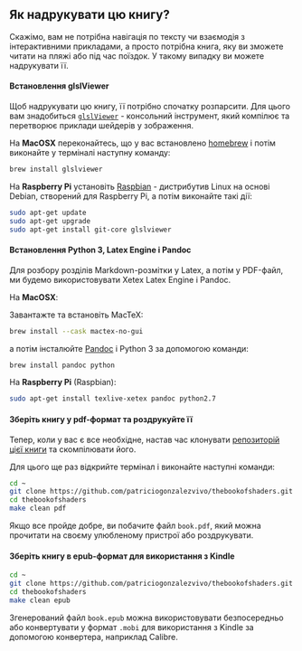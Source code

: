## Як надрукувати цю книгу?

Скажімо, вам не потрібна навігація по тексту чи взаємодія з інтерактивними прикладами, а просто потрібна книга, яку ви зможете читати на пляжі або під час поїздок. У такому випадку ви можете надрукувати її.


#### Встановлення glslViewer

Щоб надрукувати цю книгу, її потрібно спочатку розпарсити. Для цього вам знадобиться [`glslViewer`](https://github.com/patriciogonzalezvivo/glslViewer) - консольний інструмент, який компілює та перетворює приклади шейдерів у зображення.

На **MacOSX** переконайтесь, що у вас встановлено [homebrew](http://brew.sh/) і потім виконайте у терміналі наступну команду:

```bash
brew install glslviewer
```

На **Raspberry Pi** установіть [Raspbian](https://www.raspberrypi.org/downloads/raspbian/) - дистрибутив Linux на основі Debian, створений для Raspberry Pi, а потім виконайте такі дії:

```bash
sudo apt-get update
sudo apt-get upgrade
sudo apt-get install git-core glslviewer
```

#### Встановлення Python 3, Latex Engine і Pandoc

Для розбору розділів Markdown-розмітки у Latex, а потім у PDF-файл, ми будемо використовувати Xetex Latex Engine і Pandoc.

На **MacOSX**:

Завантажте та встановіть MacTeX:

```bash
brew install --cask mactex-no-gui
```

а потім інсталюйте [Pandoc](http://johnmacfarlane.net/pandoc/) і Python 3 за допомогою команди:

```bash
brew install pandoc python
```

На **Raspberry Pi** (Raspbian):

```bash
sudo apt-get install texlive-xetex pandoc python2.7
```

#### Зберіть книгу у pdf-формат та роздрукуйте її

Тепер, коли у вас є все необхідне, настав час клонувати [репозиторій цієї книги](https://github.com/patriciogonzalezvivo/thebookofshaders) та скомпілювати його.

Для цього ще раз відкрийте термінал і виконайте наступні команди:

```bash
cd ~
git clone https://github.com/patriciogonzalezvivo/thebookofshaders.git
cd thebookofshaders
make clean pdf
```

Якщо все пройде добре, ви побачите файл `book.pdf`, який можна прочитати на своєму улюбленому пристрої або роздрукувати.

#### Зберіть книгу в epub-формат для використання з Kindle

```bash
cd ~
git clone https://github.com/patriciogonzalezvivo/thebookofshaders.git
cd thebookofshaders
make clean epub
```

Згенерований файл `book.epub` можна використовувати безпосередньо або конвертувати у формат `.mobi` для використання з Kindle за допомогою конвертера, наприклад Calibre.

